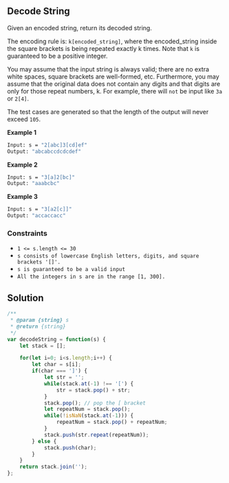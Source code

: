 
##  Decode String

Given an encoded string, return its decoded string.

The encoding rule is: ```k[encoded_string]```, where the encoded_string inside the square brackets is being repeated exactly k times. Note that ```k``` is guaranteed to be a positive integer.

You may assume that the input string is always valid; there are no extra white spaces, square brackets are well-formed, etc. Furthermore, you may assume that the original data does not contain any digits and that digits are only for those repeat numbers, k. For example, there will ```not``` be input like ```3a``` or ```2[4]```.

The test cases are generated so that the length of the output will never exceed ```105```.

 




**Example 1**
```bash
Input: s = "2[abc]3[cd]ef"
Output: "abcabccdcdcdef"
```

**Example 2**
```bash
Input: s = "3[a]2[bc]"
Output: "aaabcbc"
```

**Example 3**
```bash
Input: s = "3[a2[c]]"
Output: "accaccacc"
```

### Constraints

- ```1 <= s.length <= 30```
- ```s consists of lowercase English letters, digits, and square brackets '[]'.```
- ```s is guaranteed to be a valid input```
- ```All the integers in s are in the range [1, 300].```
## Solution

```javascript
/**
 * @param {string} s
 * @return {string}
 */
var decodeString = function(s) {
    let stack = [];

    for(let i=0; i<s.length;i++) {
        let char = s[i];
        if(char === ']') {
            let str = '';
            while(stack.at(-1) !== '[') {
                str = stack.pop() + str;
            }
            stack.pop(); // pop the [ bracket
            let repeatNum = stack.pop();
            while(!isNaN(stack.at(-1))) {
                repeatNum = stack.pop() + repeatNum;
            }
            stack.push(str.repeat(repeatNum));
        } else {
            stack.push(char);
        }
    }
    return stack.join('');
};
```
